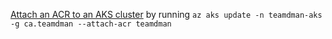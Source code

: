 [Attach an ACR to an AKS cluster](https://learn.microsoft.com/en-us/azure/aks/cluster-container-registry-integration?tabs=azure-cli) by running `az aks update -n teamdman-aks -g ca.teamdman --attach-acr teamdman`